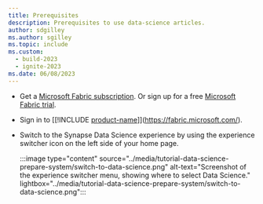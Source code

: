 ```yaml
---
title: Prerequisites
description: Prerequisites to use data-science articles.
author: sdgilley
ms.author: sgilley
ms.topic: include
ms.custom:
  - build-2023
  - ignite-2023
ms.date: 06/08/2023
---
```


- Get a [Microsoft Fabric subscription](../../enterprise/licenses.md). Or sign up for a free [Microsoft Fabric trial](../../get-started/fabric-trial.md).

- Sign in to [[!INCLUDE [product-name](../../includes/product-name.md)]](https://fabric.microsoft.com/).

- Switch to the Synapse Data Science experience by using the experience switcher icon on the left side of your home page.

   :::image type="content" source="../media/tutorial-data-science-prepare-system/switch-to-data-science.png" alt-text="Screenshot of the experience switcher menu, showing where to select Data Science." lightbox="../media/tutorial-data-science-prepare-system/switch-to-data-science.png":::

